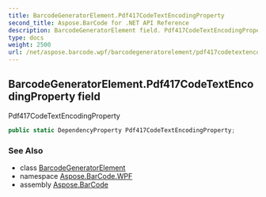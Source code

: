 ```yaml
---
title: BarcodeGeneratorElement.Pdf417CodeTextEncodingProperty
second_title: Aspose.BarCode for .NET API Reference
description: BarcodeGeneratorElement field. Pdf417CodeTextEncodingProperty
type: docs
weight: 2500
url: /net/aspose.barcode.wpf/barcodegeneratorelement/pdf417codetextencodingproperty/
---
```

## BarcodeGeneratorElement.Pdf417CodeTextEncodingProperty field

Pdf417CodeTextEncodingProperty

```csharp
public static DependencyProperty Pdf417CodeTextEncodingProperty;
```

### See Also

* class [BarcodeGeneratorElement](../)
* namespace [Aspose.BarCode.WPF](../../../aspose.barcode.wpf/)
* assembly [Aspose.BarCode](../../../)


